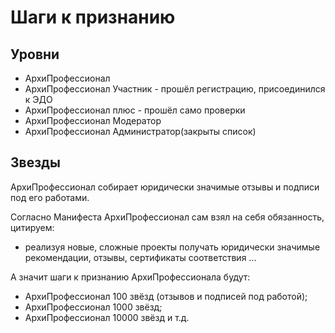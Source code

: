 # Шаги к признанию

## Уровни
- АрхиПрофессионал
- АрхиПрофессионал Участник - прошёл регистрацию, присоединился к ЭДО
- АрхиПрофессионал плюс - прошёл само проверки
- АрхиПрофессионал Модератор
- АрхиПрофессионал Администратор(закрыты список)

## Звезды

АрхиПрофессионал собирает юридически значимые отзывы и подписи под его работами.

Согласно Манифеста АрхиПрофессионал сам взял на себя обязанность, цитируем:

- реализуя новые, сложные проекты получать юридически значимые рекомендации, отзывы, сертификаты соответствия ...

А значит шаги к признанию АрхиПрофессионала будут:

- АрхиПрофессионал 100 звёзд (отзывов и подписей под работой);
- АрхиПрофессионал 1000 звёзд;
- АрхиПрофессионал 10000 звёзд и т.д.
